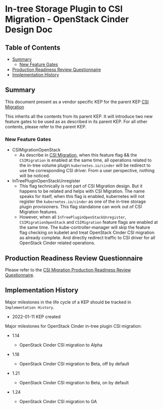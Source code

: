 # In-tree Storage Plugin to CSI Migration - OpenStack Cinder Design Doc

## Table of Contents

<!-- toc -->
- [Summary](#summary)
  - [New Feature Gates](#new-feature-gates)
- [Production Readiness Review Questionnaire](#production-readiness-review-questionnaire)
- [Implementation History](#implementation-history)
<!-- /toc -->


## Summary

This document present as a vendor specific KEP for the parent KEP
[CSI Migration](https://github.com/kubernetes/enhancements/tree/master/keps/sig-storage/625-csi-migration)

This inherits all the contents from its parent KEP. It will introduce two new feature gates to be 
used as as described in its parent KEP. For all other contents, please refer to the parent KEP.

### New Feature Gates

- CSIMigrationOpenStack
  - As describe in [CSI Migration](https://github.com/kubernetes/enhancements/tree/master/keps/sig-storage/625-csi-migration), 
  when this feature flag && the `CSIMigration` is enabled at the same time, all operations related to the 
  in-tree volume plugin `kubernetes.io/cinder` will be redirect to use the corresponding CSI driver. From a 
  user perspective, nothing will be noticed.
- InTreePluginOpenStackUnregister
  - This flag technically is not part of CSI Migration design. But it happens to be related and helps with 
  CSI Migration. The name speaks for itself, when this flag is enabled, kubernetes will not register the 
  `kubernetes.io/cinder` as one of the in-tree storage plugin provisioners. This flag standalone can work out 
  of CSI Migration features.
  - However, when all `InTreePluginOpenStackUnregister`, `CSIMigrationOpenStack` and `CSIMigration` feature 
  flags are enabled at the same time. The kube-controller-manager will skip the feature flag checking 
  on kubelet and treat OpenStack Cinder CSI migration as already complete. And directly redirect traffic to CSI 
  driver for all OpenStack Cinder related operations.


## Production Readiness Review Questionnaire

Please refer to the [CSI Migration Production Readiness Review Questionnaire](https://github.com/kubernetes/enhancements/tree/master/keps/sig-storage/625-csi-migration#production-readiness-review-questionnaire).

## Implementation History

Major milestones in the life cycle of a KEP should be tracked in `Implementation History`.

- 2022-01-11 KEP created

Major milestones for OpenStack Cinder in-tree plugin CSI migration:

- 1.14
  - OpenStack Cinder CSI migration to Alpha

- 1.18
  - OpenStack Cinder CSI migration to Beta, off by default

- 1.21
  - OpenStack Cinder CSI migration to Beta, on by default
  
- 1.24
  - OpenStack Cinder CSI migration to GA